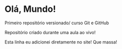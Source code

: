 # Olá, Mundo!
 Primeiro repositório versionado/ curso Git e GitHub

 Repositório criado durante uma aula ao vivo!
 
 Esta linha eu adicionei diretamente no site! Que massa!
